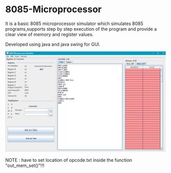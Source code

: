 # 8085-Microprocessor

It is a basic 8085 microprocessor simulator which simulates 8085 programs,supports step by step execution of the program
and provide a clear view of memory and register values.

Developed using java and java swing for GUI.

 ![SAMPLE INPUT :](https://github.com/SelvaBalasubramanian/8085-Microprocessor/blob/master/Input.png)


NOTE : have to set location of opcode.txt inside the function "out_mem_set()"!!!
